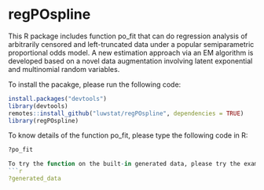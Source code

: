 # regPOspline
This R package includes function po_fit that can do regression analysis of arbitrarily censored and left-truncated data under a popular semiparametric proportional odds model. A new estimation approach via an EM algorithm is developed based on a novel data augmentation involving latent exponential and multinomial random variables.

To install the pacakge, please run the following code:
```r
install.packages("devtools")
library(devtools)
remotes::install_github("luwstat/regPOspline", dependencies = TRUE)
library(regPOspline)
```
To know details of the function po_fit, please type the following code in R:
```r
?po_fit

To try the function on the built-in generated data, please try the example provided in R:
```r
?generated_data
